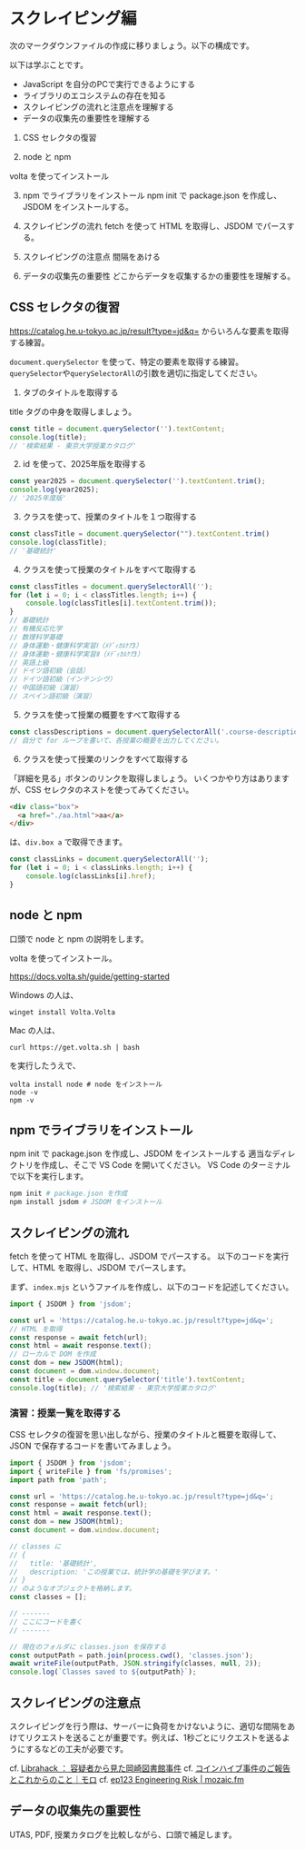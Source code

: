 # スクレイピング編

次のマークダウンファイルの作成に移りましょう。以下の構成です。

以下は学ぶことです。
- JavaScript を自分のPCで実行できるようにする
- ライブラリのエコシステムの存在を知る
- スクレイピングの流れと注意点を理解する
- データの収集先の重要性を理解する

1. CSS セレクタの復習


2. node と npm

volta を使ってインストール

3. npm でライブラリをインストール
npm init で package.json を作成し、JSDOM をインストールする。

4. スクレイピングの流れ
fetch を使って HTML を取得し、JSDOM でパースする。

5. スクレイピングの注意点
間隔をあける

6. データの収集先の重要性
どこからデータを収集するかの重要性を理解する。

## CSS セレクタの復習

https://catalog.he.u-tokyo.ac.jp/result?type=jd&q= からいろんな要素を取得する練習。

`document.querySelector` を使って、特定の要素を取得する練習。
`querySelector`や`querySelectorAll`の引数を適切に指定してください。

1. タブのタイトルを取得する

title タグの中身を取得しましょう。

```javascript
const title = document.querySelector('').textContent;
console.log(title);
// '検索結果 - 東京大学授業カタログ'
```

2. id を使って、2025年版を取得する

```javascript
const year2025 = document.querySelector('').textContent.trim();
console.log(year2025);
// '2025年度版'
```

3. クラスを使って、授業のタイトルを１つ取得する

```javascript
const classTitle = document.querySelector("").textContent.trim()
console.log(classTitle);
// '基礎統計'
```

4. クラスを使って授業のタイトルをすべて取得する

```javascript
const classTitles = document.querySelectorAll('');
for (let i = 0; i < classTitles.length; i++) {
    console.log(classTitles[i].textContent.trim());
}
// 基礎統計
// 有機反応化学
// 数理科学基礎
// 身体運動・健康科学実習Ⅰ（ﾒﾃﾞｨｶﾙｹｱ3）
// 身体運動・健康科学実習Ⅱ（ﾒﾃﾞｨｶﾙｹｱ3）
// 英語上級
// ドイツ語初級（会話）
// ドイツ語初級（インテンシヴ）
// 中国語初級（演習）
// スペイン語初級（演習）
```

5. クラスを使って授業の概要をすべて取得する

```javascript
const classDescriptions = document.querySelectorAll('.course-description');
// 自分で for ループを書いて、各授業の概要を出力してください。
```

6. クラスを使って授業のリンクをすべて取得する

「詳細を見る」ボタンのリンクを取得しましょう。
いくつかやり方はありますが、CSS セレクタのネストを使ってみてください。
```html
<div class="box">
  <a href="./aa.html">aa</a>
</div>
```

は、`div.box a` で取得できます。

```javascript
const classLinks = document.querySelectorAll('');
for (let i = 0; i < classLinks.length; i++) {
    console.log(classLinks[i].href);
}
```

## node と npm

口頭で node と npm の説明をします。

volta を使ってインストール。

https://docs.volta.sh/guide/getting-started

Windows の人は、
```
winget install Volta.Volta
```

Mac の人は、
```
curl https://get.volta.sh | bash
```

を実行したうえで、
```
volta install node # node をインストール
node -v
npm -v
```

## npm でライブラリをインストール
npm init で package.json を作成し、JSDOM をインストールする
適当なディレクトリを作成し、そこで VS Code を開いてください。
VS Code のターミナルで以下を実行します。

```bash
npm init # package.json を作成
npm install jsdom # JSDOM をインストール
```

## スクレイピングの流れ
fetch を使って HTML を取得し、JSDOM でパースする。
以下のコードを実行して、HTML を取得し、JSDOM でパースします。

まず、`index.mjs` というファイルを作成し、以下のコードを記述してください。

```javascript
import { JSDOM } from 'jsdom';

const url = 'https://catalog.he.u-tokyo.ac.jp/result?type=jd&q=';
// HTML を取得
const response = await fetch(url);
const html = await response.text();
// ローカルで DOM を作成
const dom = new JSDOM(html);
const document = dom.window.document;
const title = document.querySelector('title').textContent;
console.log(title); // '検索結果 - 東京大学授業カタログ'
```


### 演習：授業一覧を取得する

CSS セレクタの復習を思い出しながら、授業のタイトルと概要を取得して、JSON で保存するコードを書いてみましょう。

```javascript
import { JSDOM } from 'jsdom';
import { writeFile } from 'fs/promises';
import path from 'path';

const url = 'https://catalog.he.u-tokyo.ac.jp/result?type=jd&q=';
const response = await fetch(url);
const html = await response.text();
const dom = new JSDOM(html);
const document = dom.window.document;

// classes に
// {
//   title: '基礎統計',
//   description: 'この授業では、統計学の基礎を学びます。'
// }
// のようなオブジェクトを格納します。
const classes = [];

// -------
// ここにコードを書く
// -------

// 現在のフォルダに classes.json を保存する
const outputPath = path.join(process.cwd(), 'classes.json');
await writeFile(outputPath, JSON.stringify(classes, null, 2));
console.log(`Classes saved to ${outputPath}`);
```


## スクレイピングの注意点
スクレイピングを行う際は、サーバーに負荷をかけないように、適切な間隔をあけてリクエストを送ることが重要です。例えば、1秒ごとにリクエストを送るようにするなどの工夫が必要です。

cf. [Librahack ： 容疑者から見た岡崎図書館事件](http://librahack.jp/)
cf. [コインハイブ事件のご報告とこれからのこと｜モロ](https://note.com/morois/n/n7210db925aa1)
cf. [ep123 Engineering Risk | mozaic.fm](https://mozaic.fm/episodes/123/engineering-risk.html)

## データの収集先の重要性
UTAS, PDF, 授業カタログを比較しながら、口頭で補足します。



